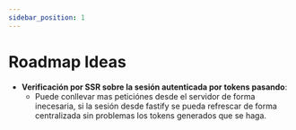 ```yaml
---
sidebar_position: 1
---
```


# Roadmap Ideas

- **Verificación por SSR sobre la sesión autenticada por tokens pasando**:
  - Puede conllevar mas peticiónes desde el servidor de forma inecesaria, si la sesión desde fastify se pueda refrescar de forma centralizada sin problemas los tokens generados que se haga.